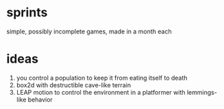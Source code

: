 sprints
=======

simple, possibly incomplete games, made in a month each


ideas
======
1. you control a population to keep it from eating itself to death
1. box2d with destructible cave-like terrain
1. LEAP motion to control the environment in a platformer with lemmings-like behavior
